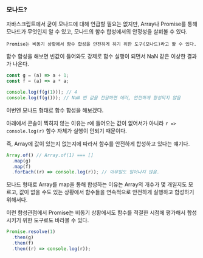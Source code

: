 ### 모나드?

자바스크립트에서 굳이 모나드에 대해 언급할 필요는 없지만, Array나 Promise를 통해 모나드가 무엇인지 알 수 있고, 모나드의 함수 합성에서의 안정성을 살펴볼 수 있다.

`Promise는 비동기 상황에서 함수 합성을 안전하게 하기 위한 도구(모나드)라고 할 수 있다.`

함수 합성을 해보면 빈값이 들어와도 강제로 함수 실행이 되면서 NaN 같은 이상한 결과가 나온다.

```javascript
const g = (a) => a + 1;
const f = (a) => a * a;

console.log(f(g(1))); // 4
console.log(f(g())); // NaN 빈 값을 전달하면 에러, 안전하게 합성되지 않음
```

이번엔 모나드 형태로 함수 합성을 해보겠다.

아래에서 콘솔이 찍히지 않는 이유는 r에 들어오는 값이 없어서가 아니라 `r => console.log(r)` 함수 자체가 실행이 안되기 때문이다.

즉, Array에 값이 있는지 없는지에 따라서 함수를 안전하게 합성하고 있다는 얘기다.

```javascript
Array.of() // Array.of(1) === []
  .map(g)
  .map(f)
  .forEach((r) => console.log(r)); // 아무일도 일어나지 않음.
```

모나드 형태로 Array를 map을 통해 합성하는 이유는 Array의 개수가 몇 개일지도 모르고, 값이 없을 수도 있는 상황에서 함수들을 연속적으로 안전하게 실행하고 합성하기 위해서다.

이런 함성관점에서 Promise는 비동기 상황에서도 함수를 적절한 시점에 평가해서 합성시키기 위한 도구로도 바라볼 수 있다.

```javascript
Promise.resolve(1)
  .then(g)
  .then(f)
  .then((r) => console.log(r));
```
